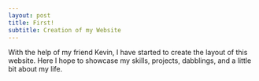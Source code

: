 ```yaml
---
layout: post
title: First!
subtitle: Creation of my Website
---
```


With the help of my friend Kevin, I have started to create the layout of this website. Here I hope to showcase my skills, projects, dabblings, and a little bit about my life.
